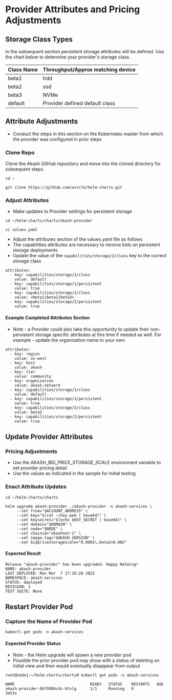 # Provider Attributes and Pricing Adjustments

## Storage Class Types <a href="#storage-class-types" id="storage-class-types"></a>

In the subsequent section persistent storage attributes will be defined.  Use the chart below to determine your provider's storage class.

| Class Name | Throughput/Approx matching device |
| ---------- | --------------------------------- |
| beta1      | hdd                               |
| beta2      | ssd                               |
| beta3      | NVMe                              |
| default    | Provider defined default class    |

## Attribute Adjustments

* Conduct the steps in this section on the Kubernetes master from which the provider was configured in prior steps

### Clone Repo

Clone the Akash GitHub repository and move into the cloned directory for subsequent steps.

```
cd ~

git clone https://github.com/ovrclk/helm-charts.git 
```

### Adjust Attributes

* Make updates to Provider settings for persistent storage

```
cd ~/helm-charts/charts/akash-provider

vi values.yaml
```

* Adjust the attributes section of the values.yaml file as follows
* The capabilities attributes are necessary to receive bids on persistent storage deployments
* Update the value of the `capabilities/storage/2/class` key to the correct storage class

```
attributes:
  - key: capabilities/storage/1/class
    value: default
  - key: capabilities/storage/1/persistent
    value: true
  - key: capabilities/storage/2/class
    value: <beta1|beta2|beta3>
  - key: capabilities/storage/2/persistent
    value: true
```

#### Example Completed Attributes Section

* Note - a Provider could also take this opportunity to update their non-persistent storage specific attributes at this time if needed as well.  For example - update the organization name to your own.

```
attributes:
  - key: region
    value: us-west
  - key: host
    value: akash
  - key: tier
    value: community
  - key: organization
    value: akash.network
  - key: capabilities/storage/1/class
    value: default
  - key: capabilities/storage/1/persistent
    value: true
  - key: capabilities/storage/2/class
    value: beta2
  - key: capabilities/storage/2/persistent
    value: true
```

## Update Provider Attributes

### Pricing Adjustments

* Use the AKASH\_BID\_PRICE\_STORAGE\_SCALE environment variable to set provider pricing detail
* Use the values as indicated in the sample for initial testing

### Enact Attribute Updates

```
cd ~/helm-charts/charts

helm upgrade akash-provider ./akash-provider -n akash-services \
     --set from="$ACCOUNT_ADDRESS" \
     --set key="$(cat ~/key.pem | base64)" \
     --set keysecret="$(echo $KEY_SECRET | base64)" \
     --set domain="$DOMAIN" \
     --set node="$NODE" \
     --set chainid="akashnet-2" \
     --set image.tag="$AKASH_VERSION" \
     --set bidpricestoragescale="0.0001\,beta2=0.002"
```

#### Expected Result

```
Release "akash-provider" has been upgraded. Happy Helming!
NAME: akash-provider
LAST DEPLOYED: Mon Mar  7 17:16:20 2022
NAMESPACE: akash-services
STATUS: deployed
REVISION: 2
TEST SUITE: None
```

## **Restart Provider Pod**

### **Capture the Name of Provider Pod**

```
kubectl get pods -n akash-services
```

#### Expected Provider Status

* Note - the Helm upgrade will spawn a new provider pod
* Possible the prior provider pod may show with a status of deleting on initial view and then would eventually disappear from output

```
root@node1:~/helm-charts/charts# kubectl get pods -n akash-services

NAME                                 READY   STATUS    RESTARTS   AGE
akash-provider-6bf9986cdc-btvlg      1/1     Running   0          3m13s
```
